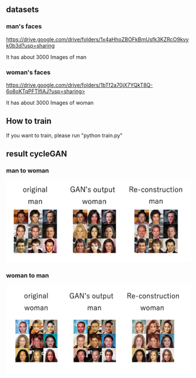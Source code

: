 ## datasets
### man's faces
https://drive.google.com/drive/folders/1x4aHhoZBOFkBmUsfk3KZRcO9kvyk0b3d?usp=sharing

It has about 3000 Images of man
### woman's faces
https://drive.google.com/drive/folders/1bTf2a70jX7YQkT8Q-6o8oKTqPFTlfIAJ?usp=sharing>

It has about 3000 Images of woman

## How to train
If you want to train, please run "python train.py"
## result cycleGAN
### man to woman
<img src="man2woman.png" alt="man2woman" />

### woman to man
<img src="woman2man.png" alt="woman2man" />